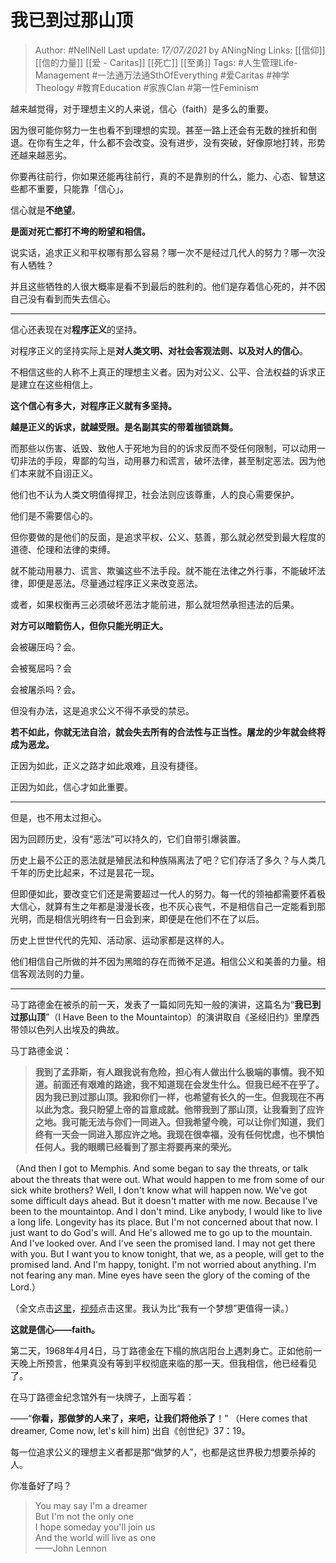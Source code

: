 # 我已到过那山顶

> Author: #NellNell 
Last update: *17/07/2021* by ANingNing
Links: [[信仰]] [[信的力量]] [[爱 - Caritas]] [[死亡]] [[至勇]]
Tags: #人生管理Life-Management #一法通万法通SthOfEverything #爱Caritas #神学Theology #教育Education #家族Clan #第一性Feminism 

越来越觉得，对于理想主义的人来说，信心（faith）是多么的重要。

因为很可能你努力一生也看不到理想的实现。甚至一路上还会有无数的挫折和倒退。在你有生之年，什么都不会改变。没有进步，没有突破，好像原地打转，形势还越来越恶劣。

你要再往前行，你如果还能再往前行，真的不是靠别的什么，能力、心态、智慧这些都不重要，只能靠「信心」。

信心就是**不绝望**。

**是面对死亡都打不垮的盼望和相信。**

说实话，追求正义和平权哪有那么容易？哪一次不是经过几代人的努力？哪一次没有人牺牲？

并且这些牺牲的人很大概率是看不到最后的胜利的。他们是存着信心死的，并不因自己没有看到而失去信心。

---

信心还表现在对**程序正义**的坚持。

对程序正义的坚持实际上是**对人类文明、对社会客观法则、以及对人的信心**。

不相信这些的人称不上真正的理想主义者。因为对公义、公平、合法权益的诉求正是建立在这些相信上。

**这个信心有多大，对程序正义就有多坚持。**

**越是正义的诉求，就越受限。是名副其实的带着枷锁跳舞。**

而那些以伤害、诋毁、致他人于死地为目的的诉求反而不受任何限制，可以动用一切非法的手段，卑鄙的勾当，动用暴力和谎言，破坏法律，甚至制定恶法。因为他们本来就不自诩正义。

他们也不认为人类文明值得捍卫，社会法则应该尊重，人的良心需要保护。

他们是不需要信心的。

但你要做的是他们的反面，是追求平权、公义、慈善，那么就必然受到最大程度的道德、伦理和法律的束缚。

就不能动用暴力、谎言、欺骗这些不法手段。就不能在法律之外行事，不能破坏法律，即便是恶法。尽量通过程序正义来改变恶法。

或者，如果权衡再三必须破坏恶法才能前进，那么就坦然承担违法的后果。

**对方可以暗箭伤人，但你只能光明正大。**

会被碾压吗？会。

会被冤屈吗？会

会被屠杀吗？会。

  

但没有办法，这是追求公义不得不承受的禁忌。

**若不如此，你就无法自洽，就会失去所有的合法性与正当性。屠龙的少年就会终将成为恶龙。**

正因为如此，正义之路才如此艰难，且没有捷径。

正因为如此，信心才如此重要。

---

但是，也不用太过担心。

因为回顾历史，没有“恶法”可以持久的，它们自带引爆装置。

历史上最不公正的恶法就是殖民法和种族隔离法了吧？它们存活了多久？与人类几千年的历史比起来，不过是昙花一现。

但即便如此，要改变它们还是需要超过一代人的努力。每一代的领袖都需要怀着极大信心，就算有生之年都是漫漫长夜，也不灰心丧气，不是相信自己一定能看到那光明，而是相信光明终有一日会到来，即便是在他们不在了以后。

历史上世世代代的先知、活动家、运动家都是这样的人。

他们相信自己所做的并不因为黑暗的存在而微不足道。相信公义和美善的力量。相信客观法则的力量。

---

马丁路德金在被杀的前一天，发表了一篇如同先知一般的演讲，这篇名为“**我已到过那山顶**”（I Have Been to the Mountaintop）的演讲取自《圣经旧约》里摩西带领以色列人出埃及的典故。

马丁路德金说：

> **我到了孟菲斯，有人跟我说有危险，担心有人做出什么极端的事情。我不知道。前面还有艰难的路途，我不知道现在会发生什么。但我已经不在乎了。因为我已到过那山顶。我和你们一样，也希望有长久的一生。但我现在不再以此为念。我只盼望上帝的旨意成就。他带我到了那山顶，让我看到了应许之地。我可能无法与你们一同进入。但我希望今晚，可以让你们知道，我们终有一天会一同进入那应许之地。我现在很幸福，没有任何忧虑，也不惧怕任何人。我的眼睛已经看到了那主将要再来的荣光。**

（And then I got to Memphis. And some began to say the threats, or talk about the threats that were out. What would happen to me from some of our sick white brothers? Well, I don't know what will happen now. We've got some difficult days ahead. But it doesn't matter with me now. Because I've been to the mountaintop. And I don't mind. Like anybody, I would like to live a long life. Longevity has its place. But I'm not concerned about that now. I just want to do God's will. And He's allowed me to go up to the mountain. And I've looked over. And I've seen the promised land. I may not get there with you. But I want you to know tonight, that we, as a people, will get to the promised land. And I'm happy, tonight. I'm not worried about anything. I'm not fearing any man. Mine eyes have seen the glory of the coming of the Lord.）

（全文点击[这里](https://link.zhihu.com/?target=https%3A//www.afscme.org/about/history/mlk/mountaintop)，[视频](https://www.zhihu.com/zvideo/1366189377002049536)点击这里。我认为比“我有一个梦想”更值得一读。）

  

**这就是信心——faith。**

  

第二天，1968年4月4日，马丁路德金在下榻的旅店阳台上遇刺身亡。正如他前一天晚上所预言，他果真没有等到平权彻底来临的那一天。但我相信，他已经看见了。

在马丁路德金纪念馆外有一块牌子，上面写着：

——“**你看，那做梦的人来了，来吧，让我们将他杀了**！” （Here comes that dreamer, Come now, let's kill him) 出自《创世纪》37：19。

每一位追求公义的理想主义者都是那“做梦的人”，也都是这世界极力想要杀掉的人。

你准备好了吗？

> You may say I'm a dreamer  
> But I'm not the only one  
> I hope someday you'll join us  
> And the world will live as one  
> ——John Lennon